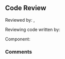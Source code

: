 ## Code Review

Reviewed by: <Huizhe Ruan>, <u7723366>

Reviewing code written by: <Anbo Wu> <u7706346>

Component: <the component being reviewed>

### Comments 

<write your comments here>


